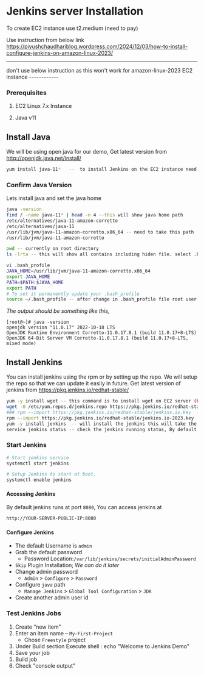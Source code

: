 # Jenkins server Installation

To create EC2 instance use t2.medium (need to pay)

Use instruction from below link
https://piyushchaudhariblog.wordpress.com/2024/12/03/how-to-install-configure-jenkins-on-amazon-linux-2023/

------------------------------------------------------------------------------------------------
don't use below instruction as this won't work for amazon-linux-2023 EC2 instance ------------

### Prerequisites 
 1. EC2 Linux 7.x Instance

 2. Java v11

## Install Java
We will be using open java for our demo, Get latest version from http://openjdk.java.net/install/
```sh
yum install java-11*   --  to install Jenkins on the EC2 instance need java

```

### Confirm Java Version
Lets install java and set the java home
```sh
java -version
find / -name java-11* | head -n 4 --this will show java home path
/etc/alternatives/java-11-amazon-corretto
/etc/alternatives/java-11
/usr/lib/jvm/java-11-amazon-corretto.x86_64 -- need to take this path
/usr/lib/jvm/java-11-amazon-corretto

pwd -- currently on root directory
ls -lrta -- this will show all contains including hiden file. select .bash_profile to add Java home

vi .bash_profile
JAVA_HOME=/usr/lib/jvm/java-11-amazon-corretto.x86_64
export JAVA_HOME
PATH=$PATH:$JAVA_HOME
export PATH
# To set it permanently update your .bash_profile
source ~/.bash_profile -- after change in .bash_profile file root user has to logout and login again to reflect the change. But if execute this command then don't need to logout
```
_The output should be something like this,_
```
[root@~]# java -version
openjdk version "11.0.17" 2022-10-18 LTS
OpenJDK Runtime Environment Corretto-11.0.17.8.1 (build 11.0.17+8-LTS)
OpenJDK 64-Bit Server VM Corretto-11.0.17.8.1 (build 11.0.17+8-LTS, mixed mode)
```

## Install Jenkins
You can install jenkins using the rpm or by setting up the repo. We will setup the repo so that we can update it easily in future.
Get latest version of jenkins from https://pkg.jenkins.io/redhat-stable/
```sh
yum -y install wget -- this command is to install wget on EC2 server (by default EC2 instance I had created there wget has already installed)
wget -O /etc/yum.repos.d/jenkins.repo https://pkg.jenkins.io/redhat-stable/jenkins.repo -- need to download the Jenkins from internate and store in /etc/yum.repos.d/jenkins.repo with help of wget command
### rpm --import https://pkg.jenkins.io/redhat-stable/jenkins.io.key  -- import the Jenkins key. this won't import Jenkins public key on Amazon Linux 2023 server. needs to use below
rpm --import https://pkg.jenkins.io/redhat-stable/jenkins.io-2023.key
yum -y install jenkins  -- will install the jenkins this will take the installation file/s from the downloaded repo location /etc/yum.repos.d/jenkins.repo
service jenkins status -- check the jenkins running status, By default Jenkins won't start and will be inactive and disable
```

### Start Jenkins
```sh
# Start jenkins service
systemctl start jenkins

# Setup Jenkins to start at boot,
systemctl enable jenkins
```

#### Accessing Jenkins
By default jenkins runs at port `8080`, You can access jenkins at
```sh
http://YOUR-SERVER-PUBLIC-IP:8080
```
#### Configure Jenkins
- The default Username is `admin`
- Grab the default password 
  - Password Location:`/var/lib/jenkins/secrets/initialAdminPassword`
- `Skip` Plugin Installation; _We can do it later_
- Change admin password
  - `Admin` > `Configure` > `Password`
- Configure `java` path
  - `Manage Jenkins` > `Global Tool Configuration` > `JDK`  
- Create another admin user id

### Test Jenkins Jobs
1. Create “new item”
1. Enter an item name – `My-First-Project`
   - Chose `Freestyle` project
1. Under Build section
	Execute shell : echo "Welcome to Jenkins Demo"
1. Save your job 
1. Build job
1. Check "console output"
